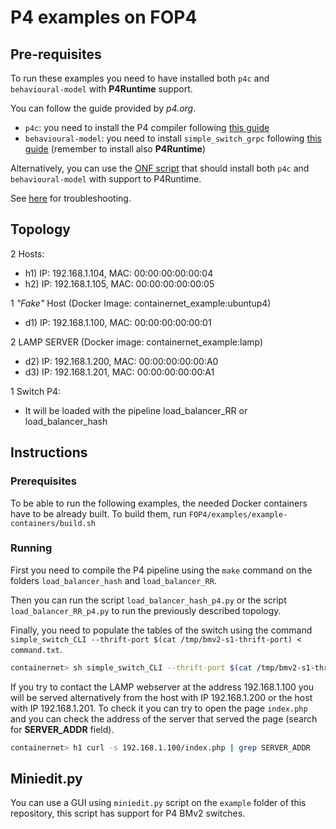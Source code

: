 # P4 examples on FOP4

## Pre-requisites

To run these examples you need to have installed both `p4c` and `behavioural-model` with **P4Runtime** support.

You can follow the guide provided by *p4.org*.

* `p4c`: you need to install the P4 compiler following [this guide](https://github.com/p4lang/p4c)
* `behavioural-model`: you need to install `simple_switch_grpc` following [this guide](https://github.com/p4lang/behavioral-model/tree/master/targets/simple_switch_grpc) (remember to install also **P4Runtime**)

Alternatively, you can use the [ONF script](https://github.com/opennetworkinglab/onos/blob/master/tools/dev/p4vm/install-p4-tools.sh) that should install both `p4c` and `behavioural-model` with support to P4Runtime.

See [here](https://github.com/jafingerhut/p4-guide/blob/master/bin/README-install-troubleshooting.md) for troubleshooting.

## Topology

2 Hosts:

* h1) IP: 192.168.1.104, MAC: 00:00:00:00:00:04
* h2) IP: 192.168.1.105, MAC: 00:00:00:00:00:05

1 *"Fake"* Host (Docker Image: containernet_example:ubuntup4)

* d1) IP: 192.168.1.100, MAC: 00:00:00:00:00:01

2 LAMP SERVER (Docker image: containernet_example:lamp)

* d2) IP: 192.168.1.200, MAC: 00:00:00:00:00:A0
* d3) IP: 192.168.1.201, MAC: 00:00:00:00:00:A1

1 Switch P4:

* It will be loaded with the pipeline load_balancer_RR or load_balancer_hash

## Instructions

### Prerequisites

To be able to run the following examples, the needed Docker containers have to be already built.
To build them, run `FOP4/examples/example-containers/build.sh`

### Running

First you need to compile the P4 pipeline using the `make` command on the folders `load_balancer_hash` and `load_balancer_RR`.

Then you can run the script `load_balancer_hash_p4.py` or the script `load_balancer_RR_p4.py` to run the previously described topology.

Finally, you need to populate the tables of the switch using the command `simple_switch_CLI --thrift-port $(cat /tmp/bmv2-s1-thrift-port) < command.txt`.

```bash
containernet> sh simple_switch_CLI --thrift-port $(cat /tmp/bmv2-s1-thrift-port) < command.txt
```

If you try to contact the LAMP webserver at the address 192.168.1.100 you will be served alternatively from the host with IP 192.168.1.200 or the host with IP 192.168.1.201.
To check it you can try to open the page `index.php` and you can check the address of the server that served the page (search for **SERVER_ADDR** field).

```bash
containernet> h1 curl -s 192.168.1.100/index.php | grep SERVER_ADDR
```

## Miniedit.py

You can use a GUI using `miniedit.py` script on the `example` folder of this repository, this script has support for P4 BMv2 switches.
